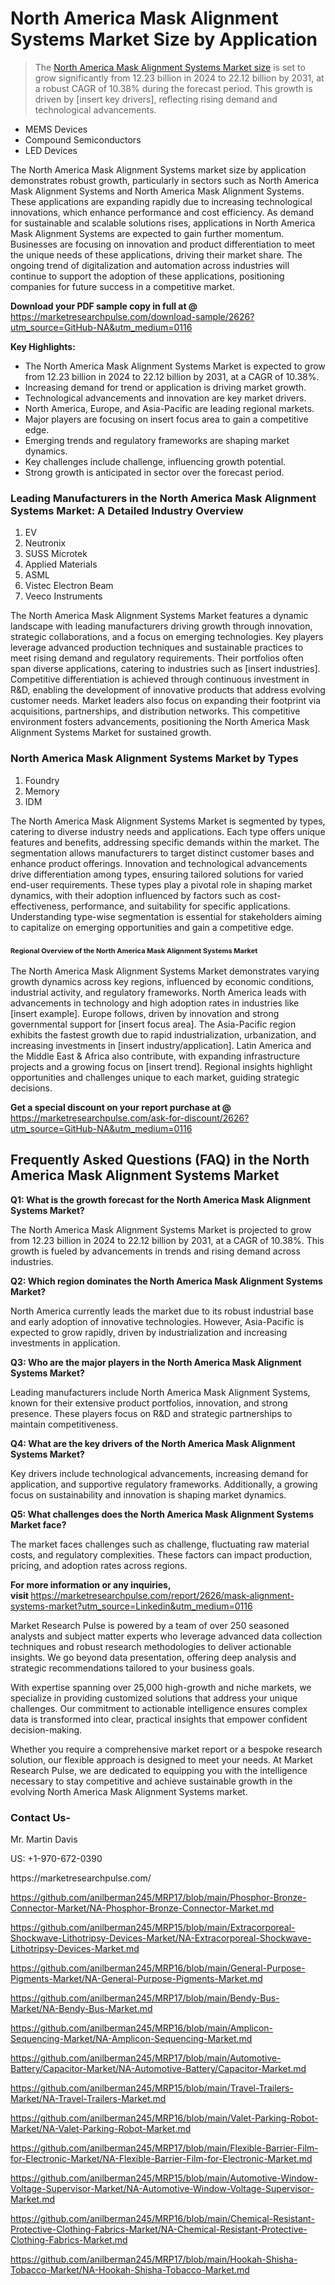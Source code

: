 <h1>North America Mask Alignment Systems Market&nbsp;Size by Application</h1><blockquote><p>The <a href="https://marketresearchpulse.com/download-sample/2626?utm_source=GitHub-NA&amp;utm_medium=0116">North America Mask Alignment Systems Market size</a> is set to grow significantly from 12.23 billion in 2024 to 22.12 billion by 2031, at a robust CAGR of 10.38% during the forecast period. This growth is driven by [insert key drivers], reflecting rising demand and technological advancements.</p></blockquote><ul><li>MEMS Devices <li> Compound Semiconductors <li> LED Devices</li></ul><p>The North America Mask Alignment Systems market size by application demonstrates robust growth, particularly in sectors such as North America Mask Alignment Systems and North America Mask Alignment Systems. These applications are expanding rapidly due to increasing technological innovations, which enhance performance and cost efficiency. As demand for sustainable and scalable solutions rises, applications in North America Mask Alignment Systems are expected to gain further momentum. Businesses are focusing on innovation and product differentiation to meet the unique needs of these applications, driving their market share. The ongoing trend of digitalization and automation across industries will continue to support the adoption of these applications, positioning companies for future success in a competitive market.</p><p><strong>Download your PDF sample copy in full at @ </strong><a href="https://marketresearchpulse.com/download-sample/2626?utm_source=GitHub-NA&amp;utm_medium=0116">https://marketresearchpulse.com/download-sample/2626?utm_source=GitHub-NA&amp;utm_medium=0116</a></p><p><strong>Key Highlights: </strong></p><ul><li>The North America Mask Alignment Systems Market is expected to grow from 12.23 billion in 2024 to 22.12 billion by 2031, at a CAGR of 10.38%.</li><li>Increasing demand for trend or application is driving market growth.</li><li>Technological advancements and innovation are key market drivers.</li><li>North America, Europe, and Asia-Pacific are leading regional markets.</li><li>Major players are focusing on insert focus area to gain a competitive edge.</li><li>Emerging trends and regulatory frameworks are shaping market dynamics.</li><li>Key challenges include challenge, influencing growth potential.</li><li>Strong growth is anticipated in sector over the forecast period.</li></ul><h3>Leading Manufacturers in the North America Mask Alignment Systems Market: A Detailed Industry Overview</h3><ol><li>EV</li><li>Neutronix</li><li>SUSS Microtek</li><li>Applied Materials</li><li>ASML</li><li>Vistec Electron Beam</li><li>Veeco Instruments</li></ol><div class="flex max-w-full flex-col flex-grow"><div class="min-h-8 text-message flex w-full flex-col items-end gap-2 whitespace-normal break-words [.text-message+&amp;]:mt-5" dir="auto" data-message-author-role="assistant" data-message-id="fd8432e4-4910-450d-b182-61b7bfb0a01f" data-message-model-slug="gpt-4o"><div class="flex w-full flex-col gap-1 empty:hidden first:pt-[3px]"><div class="markdown prose w-full break-words dark:prose-invert light"><p>The North America Mask Alignment Systems Market features a dynamic landscape with leading manufacturers driving growth through innovation, strategic collaborations, and a focus on emerging technologies. Key players leverage advanced production techniques and sustainable practices to meet rising demand and regulatory requirements. Their portfolios often span diverse applications, catering to industries such as [insert industries]. Competitive differentiation is achieved through continuous investment in R&amp;D, enabling the development of innovative products that address evolving customer needs. Market leaders also focus on expanding their footprint via acquisitions, partnerships, and distribution networks. This competitive environment fosters advancements, positioning the North America Mask Alignment Systems Market for sustained growth.</p></div></div></div></div><h3>North America Mask Alignment Systems Market by Types</h3><ol><li>Foundry <li> Memory <li> IDM</li></ol><div class="flex max-w-full flex-col flex-grow"><div class="min-h-8 text-message flex w-full flex-col items-end gap-2 whitespace-normal break-words [.text-message+&amp;]:mt-5" dir="auto" data-message-author-role="assistant" data-message-id="084470be-0bb7-4664-bddf-5156b4f41249" data-message-model-slug="gpt-4o-mini"><div class="flex w-full flex-col gap-1 empty:hidden first:pt-[3px]"><div class="markdown prose w-full break-words dark:prose-invert light"><p>The North America Mask Alignment Systems Market is segmented by types, catering to diverse industry needs and applications. Each type offers unique features and benefits, addressing specific demands within the market. The segmentation allows manufacturers to target distinct customer bases and enhance product offerings. Innovation and technological advancements drive differentiation among types, ensuring tailored solutions for varied end-user requirements. These types play a pivotal role in shaping market dynamics, with their adoption influenced by factors such as cost-effectiveness, performance, and suitability for specific applications. Understanding type-wise segmentation is essential for stakeholders aiming to capitalize on emerging opportunities and gain a competitive edge.</p></div></div></div></div><h3><span style="font-size: 11px;">Regional Overview of the North America Mask Alignment Systems Market</span></h3><div class="flex max-w-full flex-col flex-grow"><div class="min-h-8 text-message flex w-full flex-col items-end gap-2 whitespace-normal break-words [.text-message+&amp;]:mt-5" dir="auto" data-message-author-role="assistant" data-message-id="e9038762-ce64-4e30-91c9-9bd413514231" data-message-model-slug="gpt-4o-mini"><div class="flex w-full flex-col gap-1 empty:hidden first:pt-[3px]"><div class="markdown prose w-full break-words dark:prose-invert light"><p>The North America Mask Alignment Systems Market demonstrates varying growth dynamics across key regions, influenced by economic conditions, industrial activity, and regulatory frameworks. North America leads with advancements in technology and high adoption rates in industries like [insert example]. Europe follows, driven by innovation and strong governmental support for [insert focus area]. The Asia-Pacific region exhibits the fastest growth due to rapid industrialization, urbanization, and increasing investments in [insert industry/application]. Latin America and the Middle East &amp; Africa also contribute, with expanding infrastructure projects and a growing focus on [insert trend]. Regional insights highlight opportunities and challenges unique to each market, guiding strategic decisions.</p></div></div></div></div><p><strong>Get a special discount on your report purchase at @ </strong><a href="https://marketresearchpulse.com/ask-for-discount/2626?utm_source=GitHub-NA&amp;utm_medium=0116">https://marketresearchpulse.com/ask-for-discount/2626?utm_source=GitHub-NA&amp;utm_medium=0116</a></p><h2>Frequently Asked Questions (FAQ) in the North America Mask Alignment Systems Market</h2><p><strong>Q1: What is the growth forecast for the North America Mask Alignment Systems Market?</strong></p><p>The North America Mask Alignment Systems Market is projected to grow from 12.23 billion in 2024 to 22.12 billion by 2031, at a CAGR of 10.38%. This growth is fueled by advancements in trends and rising demand across industries.</p><p><strong>Q2: Which region dominates the North America Mask Alignment Systems Market?</strong></p><p>North America currently leads the market due to its robust industrial base and early adoption of innovative technologies. However, Asia-Pacific is expected to grow rapidly, driven by industrialization and increasing investments in application.</p><p><strong>Q3: Who are the major players in the North America Mask Alignment Systems Market?</strong></p><p>Leading manufacturers include North America Mask Alignment Systems, known for their extensive product portfolios, innovation, and strong presence. These players focus on R&amp;D and strategic partnerships to maintain competitiveness.</p><p><strong>Q4: What are the key drivers of the North America Mask Alignment Systems Market?</strong></p><p>Key drivers include technological advancements, increasing demand for application, and supportive regulatory frameworks. Additionally, a growing focus on sustainability and innovation is shaping market dynamics.</p><p><strong>Q5: What challenges does the North America Mask Alignment Systems Market face?</strong></p><p>The market faces challenges such as challenge, fluctuating raw material costs, and regulatory complexities. These factors can impact production, pricing, and adoption rates across regions.</p><p><strong>For more information or any inquiries, visit&nbsp;</strong><a href="https://marketresearchpulse.com/report/2626/mask-alignment-systems-market?utm_source=Linkedin&utm_medium=0116">https://marketresearchpulse.com/report/2626/mask-alignment-systems-market?utm_source=Linkedin&utm_medium=0116</a></p><p>Market Research Pulse is powered by a team of over 250 seasoned analysts and subject matter experts who leverage advanced data collection techniques and robust research methodologies to deliver actionable insights. We go beyond data presentation, offering deep analysis and strategic recommendations tailored to your business goals.</p><p>With expertise spanning over 25,000 high-growth and niche markets, we specialize in providing customized solutions that address your unique challenges. Our commitment to actionable intelligence ensures complex data is transformed into clear, practical insights that empower confident decision-making.</p><p>Whether you require a comprehensive market report or a bespoke research solution, our flexible approach is designed to meet your needs. At Market Research Pulse, we are dedicated to equipping you with the intelligence necessary to stay competitive and achieve sustainable growth in the evolving North America Mask Alignment Systems market.</p><h3><strong>Contact Us-</strong></h3><p>Mr. Martin Davis</p><p>US: +1-970-672-0390</p><p>https://marketresearchpulse.com/</p><p><a href="https://github.com/anilberman245/MRP17/blob/main/Phosphor-Bronze-Connector-Market/NA-Phosphor-Bronze-Connector-Market.md">https://github.com/anilberman245/MRP17/blob/main/Phosphor-Bronze-Connector-Market/NA-Phosphor-Bronze-Connector-Market.md</a></p><p><a href="https://github.com/anilberman245/MRP15/blob/main/Extracorporeal-Shockwave-Lithotripsy-Devices-Market/NA-Extracorporeal-Shockwave-Lithotripsy-Devices-Market.md">https://github.com/anilberman245/MRP15/blob/main/Extracorporeal-Shockwave-Lithotripsy-Devices-Market/NA-Extracorporeal-Shockwave-Lithotripsy-Devices-Market.md</a></p><p><a href="https://github.com/anilberman245/MRP16/blob/main/General-Purpose-Pigments-Market/NA-General-Purpose-Pigments-Market.md">https://github.com/anilberman245/MRP16/blob/main/General-Purpose-Pigments-Market/NA-General-Purpose-Pigments-Market.md</a></p><p><a href="https://github.com/anilberman245/MRP17/blob/main/Bendy-Bus-Market/NA-Bendy-Bus-Market.md">https://github.com/anilberman245/MRP17/blob/main/Bendy-Bus-Market/NA-Bendy-Bus-Market.md</a></p><p><a href="https://github.com/anilberman245/MRP16/blob/main/Amplicon-Sequencing-Market/NA-Amplicon-Sequencing-Market.md">https://github.com/anilberman245/MRP16/blob/main/Amplicon-Sequencing-Market/NA-Amplicon-Sequencing-Market.md</a></p><p><a href="https://github.com/anilberman245/MRP17/blob/main/Automotive-Battery/Capacitor-Market/NA-Automotive-Battery/Capacitor-Market.md">https://github.com/anilberman245/MRP17/blob/main/Automotive-Battery/Capacitor-Market/NA-Automotive-Battery/Capacitor-Market.md</a></p><p><a href="https://github.com/anilberman245/MRP15/blob/main/Travel-Trailers-Market/NA-Travel-Trailers-Market.md">https://github.com/anilberman245/MRP15/blob/main/Travel-Trailers-Market/NA-Travel-Trailers-Market.md</a></p><p><a href="https://github.com/anilberman245/MRP16/blob/main/Valet-Parking-Robot-Market/NA-Valet-Parking-Robot-Market.md">https://github.com/anilberman245/MRP16/blob/main/Valet-Parking-Robot-Market/NA-Valet-Parking-Robot-Market.md</a></p><p><a href="https://github.com/anilberman245/MRP17/blob/main/Flexible-Barrier-Film-for-Electronic-Market/NA-Flexible-Barrier-Film-for-Electronic-Market.md">https://github.com/anilberman245/MRP17/blob/main/Flexible-Barrier-Film-for-Electronic-Market/NA-Flexible-Barrier-Film-for-Electronic-Market.md</a></p><p><a href="https://github.com/anilberman245/MRP15/blob/main/Automotive-Window-Voltage-Supervisor-Market/NA-Automotive-Window-Voltage-Supervisor-Market.md">https://github.com/anilberman245/MRP15/blob/main/Automotive-Window-Voltage-Supervisor-Market/NA-Automotive-Window-Voltage-Supervisor-Market.md</a></p><p><a href="https://github.com/anilberman245/MRP16/blob/main/Chemical-Resistant-Protective-Clothing-Fabrics-Market/NA-Chemical-Resistant-Protective-Clothing-Fabrics-Market.md">https://github.com/anilberman245/MRP16/blob/main/Chemical-Resistant-Protective-Clothing-Fabrics-Market/NA-Chemical-Resistant-Protective-Clothing-Fabrics-Market.md</a></p><p><a href="https://github.com/anilberman245/MRP17/blob/main/Hookah-Shisha-Tobacco-Market/NA-Hookah-Shisha-Tobacco-Market.md">https://github.com/anilberman245/MRP17/blob/main/Hookah-Shisha-Tobacco-Market/NA-Hookah-Shisha-Tobacco-Market.md</a></p>
